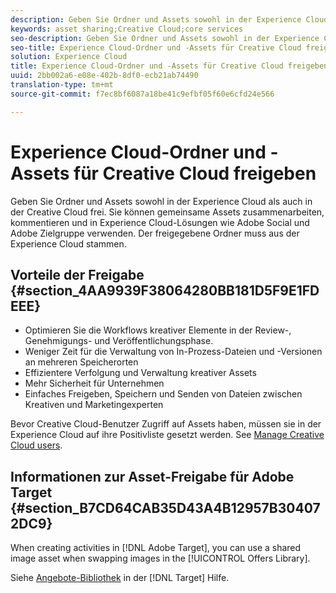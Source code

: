 ```yaml
---
description: Geben Sie Ordner und Assets sowohl in der Experience Cloud als auch in der Creative Cloud frei. Sie können gemeinsame Assets zusammenarbeiten, kommentieren und in Experience Cloud-Lösungen wie Social und Zielgruppe verwenden. Der freigegebene Ordner muss aus der Experience Cloud stammen.
keywords: asset sharing;Creative Cloud;core services
seo-description: Geben Sie Ordner und Assets sowohl in der Experience Cloud als auch in der Creative Cloud frei. Sie können gemeinsame Assets zusammenarbeiten, kommentieren und in Experience Cloud-Lösungen wie Social und Zielgruppe verwenden. Der freigegebene Ordner muss aus der Experience Cloud stammen.
seo-title: Experience Cloud-Ordner und -Assets für Creative Cloud freigeben
solution: Experience Cloud
title: Experience Cloud-Ordner und -Assets für Creative Cloud freigeben
uuid: 2bb002a6-e08e-402b-8df0-ecb21ab74490
translation-type: tm+mt
source-git-commit: f7ec8bf6087a18be41c9efbf05f60e6cfd24e566

---
```



# Experience Cloud-Ordner und -Assets für Creative Cloud freigeben

Geben Sie Ordner und Assets sowohl in der Experience Cloud als auch in der Creative Cloud frei. Sie können gemeinsame Assets zusammenarbeiten, kommentieren und in Experience Cloud-Lösungen wie Adobe Social und Adobe Zielgruppe verwenden. Der freigegebene Ordner muss aus der Experience Cloud stammen.

## Vorteile der Freigabe {#section_4AA9939F38064280BB181D5F9E1FDEEE}

* Optimieren Sie die Workflows kreativer Elemente in der Review-, Genehmigungs- und Veröffentlichungsphase.
* Weniger Zeit für die Verwaltung von In-Prozess-Dateien und -Versionen an mehreren Speicherorten
* Effizientere Verfolgung und Verwaltung kreativer Assets
* Mehr Sicherheit für Unternehmen
* Einfaches Freigeben, Speichern und Senden von Dateien zwischen Kreativen und Marketingexperten

Bevor Creative Cloud-Benutzer Zugriff auf Assets haben, müssen sie in der Experience Cloud auf ihre Positivliste gesetzt werden. See [Manage Creative Cloud users](../experience-cloud-assets/t-admin-add-cc-user.md#task_F36D4F1D49B44F09A54F7371810D2752).

## Informationen zur Asset-Freigabe für Adobe Target {#section_B7CD64CAB35D43A4B12957B304072DC9}

When creating activities in [!DNL Adobe Target], you can use a shared image asset when swapping images in the [!UICONTROL Offers Library].

Siehe [Angebote-Bibliothek](https://docs.adobe.com/help/en/target/using/experiences/offers/manage-content.html) in der [!DNL Target] Hilfe.

